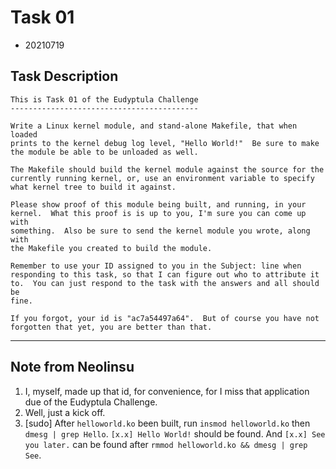 # Task 01
- 20210719

## Task Description
```
This is Task 01 of the Eudyptula Challenge
------------------------------------------

Write a Linux kernel module, and stand-alone Makefile, that when loaded
prints to the kernel debug log level, "Hello World!"  Be sure to make
the module be able to be unloaded as well.

The Makefile should build the kernel module against the source for the
currently running kernel, or, use an environment variable to specify
what kernel tree to build it against.

Please show proof of this module being built, and running, in your
kernel.  What this proof is is up to you, I'm sure you can come up with
something.  Also be sure to send the kernel module you wrote, along with
the Makefile you created to build the module.

Remember to use your ID assigned to you in the Subject: line when
responding to this task, so that I can figure out who to attribute it
to.  You can just respond to the task with the answers and all should be
fine.

If you forgot, your id is "ac7a54497a64".  But of course you have not
forgotten that yet, you are better than that.
```

-----------

## Note from Neolinsu
1. I, myself, made up that id, for convenience, for I miss that application due of the Eudyptula Challenge.
2. Well, just a kick off.
3. [sudo] After `helloworld.ko` been built, run `insmod helloworld.ko` then `dmesg | grep Hello`. `[x.x] Hello World!` should be found. And `[x.x] See you later.` can be found after `rmmod helloworld.ko && dmesg | grep See`.
